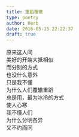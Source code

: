 ```yaml
---  
title: 重蹈覆辙  
type: poetry  
author: Herb  
date: 2016-05-15 22:22:37  
draft: true
---  
```

原来这人间  
美好的开端大抵相似  
而分别的方式  
也没什么意外    
只是我不懂  
为什么人们覆辙重蹈  
总是用，最为冰冷的方式  
使人心寒    
我不懂人们  
为什么分明各异  
又不约而同